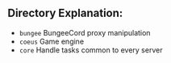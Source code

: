 ## Directory Explanation:

 - `bungee` BungeeCord proxy manipulation
 - `coeus` Game engine
 - `core` Handle tasks common to every server

